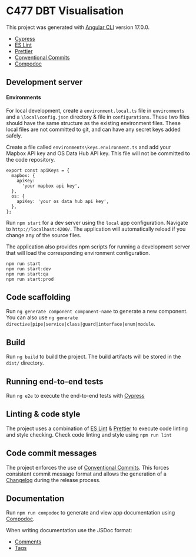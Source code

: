 # C477 DBT Visualisation

This project was generated with [Angular CLI](https://github.com/angular/angular-cli) version 17.0.0.

- [Cypress](https://cypress.io/)
- [ES Lint](https://eslint.org)
- [Prettier](https://prettier.io)
- [Conventional Commits](https://www.conventionalcommits.org/en/v1.0.0/#summary)
- [Compodoc](https://compodoc.app/)

## Development server

#### Environments

For local development, create a `environment.local.ts` file in `environments` and a `\local\config.json` directory & file in `configurations`. These two files should have the same structure as the existing environment files. These local files are not committed to git, and can have any secret keys added safely.

Create a file called `environments\keys.environment.ts` and add your Mapbox API key and OS Data Hub API key. This file will not be committed to the code repository.

```
export const apiKeys = {
  mapbox: {
    apiKey:
      'your mapbox api key',
  },
  os: {
    apiKey: 'your os data hub api key',
  },
};
```

Run `npm start` for a dev server using the `local` app configuration. Navigate to `http://localhost:4200/`. The application will automatically reload if you change any of the source files.

The application also provides npm scripts for running a development server that will load the corresponding environment configuration.

```npm
npm run start
npm run start:dev
npm run start:qa
npm run start:prod
```

## Code scaffolding

Run `ng generate component component-name` to generate a new component. You can also use `ng generate directive|pipe|service|class|guard|interface|enum|module`.

## Build

Run `ng build` to build the project. The build artifacts will be stored in the `dist/` directory.

## Running end-to-end tests

Run `ng e2e` to execute the end-to-end tests with [Cypress](https://cypress.io/)

## Linting & code style

The project uses a combination of [ES Lint](https://eslint.org) & [Prettier](https://prettier.io) to execute code
linting and style checking. Check code linting and style using `npm run lint`

## Code commit messages

The project enforces the use of [Conventional Commits](https://www.conventionalcommits.org/en/v1.0.0/#summary). This forces consistent commit message format and allows the generation of a [Changelog](./CHANGELOG.md) during the release process.

## Documentation

Run `npm run compodoc` to generate and view app documentation using [Compodoc](https://compodoc.app/).

When writing documentation use the JSDoc format:

- [Comments](https://compodoc.app/guides/comments.html)
- [Tags](https://compodoc.app/guides/jsdoc-tags.html)
